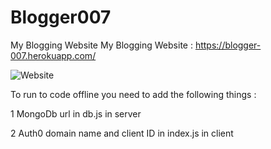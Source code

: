 
# Blogger007
My Blogging Website 
My Blogging Website : https://blogger-007.herokuapp.com/ 

![Website](https://user-images.githubusercontent.com/54790911/130184776-2557a612-9252-4a35-8702-668410fc911f.gif)

To run to code offline you need to add the following things :

1 MongoDb url in db.js in server

2 Auth0 domain name and client ID in index.js in client 
